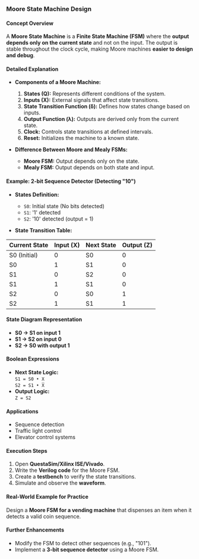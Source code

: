### **Moore State Machine Design**  

#### **Concept Overview**  
A **Moore State Machine** is a **Finite State Machine (FSM)** where the **output depends only on the current state** and not on the input. The output is stable throughout the clock cycle, making Moore machines **easier to design and debug**.  

#### **Detailed Explanation**  
- **Components of a Moore Machine:**  
  1. **States (Q):** Represents different conditions of the system.  
  2. **Inputs (X):** External signals that affect state transitions.  
  3. **State Transition Function (δ):** Defines how states change based on inputs.  
  4. **Output Function (λ):** Outputs are derived only from the current state.  
  5. **Clock:** Controls state transitions at defined intervals.  
  6. **Reset:** Initializes the machine to a known state.  

- **Difference Between Moore and Mealy FSMs:**  
  - **Moore FSM:** Output depends only on the state.  
  - **Mealy FSM:** Output depends on both state and input.  

#### **Example: 2-bit Sequence Detector (Detecting "10")**  
- **States Definition:**  
  - `S0`: Initial state (No bits detected)  
  - `S1`: '1' detected  
  - `S2`: '10' detected (output = 1)  

- **State Transition Table:**  

| Current State | Input (X) | Next State | Output (Z) |  
|--------------|----------|------------|------------|  
| S0 (Initial) | 0        | S0         | 0          |  
| S0          | 1        | S1         | 0          |  
| S1          | 0        | S2         | 0          |  
| S1          | 1        | S1         | 0          |  
| S2          | 0        | S0         | 1          |  
| S2          | 1        | S1         | 1          |  

#### **State Diagram Representation**  
- **S0 → S1 on input 1**  
- **S1 → S2 on input 0**  
- **S2 → S0 with output 1**  

#### **Boolean Expressions**  
- **Next State Logic:**  
  `S1 = S0 • X`  
  `S2 = S1 • X̅`  
- **Output Logic:**  
  `Z = S2`  

#### **Applications**  
- Sequence detection  
- Traffic light control  
- Elevator control systems  

#### **Execution Steps**  
1. Open **QuestaSim/Xilinx ISE/Vivado**.  
2. Write the **Verilog code** for the Moore FSM.  
3. Create a **testbench** to verify the state transitions.  
4. Simulate and observe the **waveform**.  

#### **Real-World Example for Practice**  
Design a **Moore FSM for a vending machine** that dispenses an item when it detects a valid coin sequence.  

#### **Further Enhancements**  
- Modify the FSM to detect other sequences (e.g., "101").  
- Implement a **3-bit sequence detector** using a Moore FSM.
